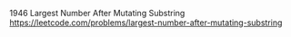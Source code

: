 1946 Largest Number After Mutating Substring https://leetcode.com/problems/largest-number-after-mutating-substring